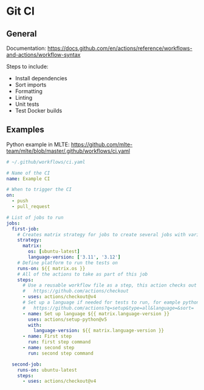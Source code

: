 # Git CI

## General

Documentation: https://docs.github.com/en/actions/reference/workflows-and-actions/workflow-syntax

Steps to include:
- Install dependencies
- Sort imports
- Formatting
- Linting
- Unit tests
- Test Docker builds

## Examples

Python example in MLTE: https://github.com/mlte-team/mlte/blob/master/.github/workflows/ci.yaml

```yaml
# ~/.github/workflows/ci.yaml

# Name of the CI
name: Example CI

# When to trigger the CI
on:
  - push
  - pull_request

# List of jobs to run
jobs:
  first-job:
    # Creates matrix strategy for jobs to create several jobs with variable combinations
    strategy:
      matrix:
        os: [ubuntu-latest]
        language-version: ['3.11', '3.12']
    # Define platform to run the tests on
    runs-on: ${{ matrix.os }}
    # All of the actions to take as part of this job
    steps:
      # Use a reusable workflow file as a step, this action checks out the repo
      #   https://github.com/actions/checkout
      - uses: actions/checkout@v4
      # Set up a language if needed for tests to run, for eample python
      #   https://github.com/actions?q=setup&type=all&language=&sort=
      - name: Set up language ${{ matrix.language-version }}
        uses: actions/setup-python@v5
        with:
          language-version: ${{ matrix.language-version }}
      - name: First step
        run: first step command
      - name: second step
        run: second step command

  second-job:
    runs-on: ubuntu-latest
    steps:
      - uses: actions/checkout@v4
```
